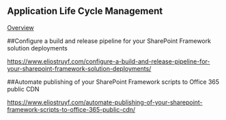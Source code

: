 ## Application Life Cycle Management

[Overview](https://docs.microsoft.com/en-us/sharepoint/dev/general-development/sharepoint-server-application-lifecycle-management)


##Configure a build and release pipeline for your SharePoint Framework solution deployments

https://www.eliostruyf.com/configure-a-build-and-release-pipeline-for-your-sharepoint-framework-solution-deployments/

##Automate publishing of your SharePoint Framework scripts to Office 365 public CDN

https://www.eliostruyf.com/automate-publishing-of-your-sharepoint-framework-scripts-to-office-365-public-cdn/